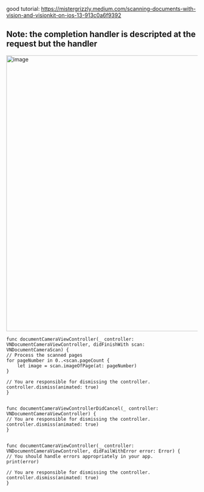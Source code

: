 good tutorial:
https://mistergrizzly.medium.com/scanning-documents-with-vision-and-visionkit-on-ios-13-913c0a6f9392

## Note: the completion handler is descripted at the request but the handler

<img width="725" alt="image" src="https://user-images.githubusercontent.com/81428296/216223097-b7c313b6-20a5-4cf2-8bef-a882dfb388ab.png">


    func documentCameraViewController(_ controller:            VNDocumentCameraViewController, didFinishWith scan: VNDocumentCameraScan) {
    // Process the scanned pages
    for pageNumber in 0..<scan.pageCount {
        let image = scan.imageOfPage(at: pageNumber)
    }

    // You are responsible for dismissing the controller.
    controller.dismiss(animated: true)
    }
    
    
    func documentCameraViewControllerDidCancel(_ controller: VNDocumentCameraViewController) {
    // You are responsible for dismissing the controller.
    controller.dismiss(animated: true)
    }
    
    
    func documentCameraViewController(_ controller: VNDocumentCameraViewController, didFailWithError error: Error) {
    // You should handle errors appropriately in your app.
    print(error)

    // You are responsible for dismissing the controller.
    controller.dismiss(animated: true)
    }
